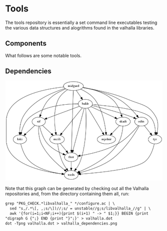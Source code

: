 # Tools #

The tools repository is essentially a set command line executables testing the various data structures and alogrithms found in the valhalla libraries.

## Components ##

What follows are some notable tools.

## Dependencies ##

![Dependencies between Valhalla projects](valhalla_dependencies.png)

Note that this graph can be generated by checking out all the Valhalla repositories and, from the directory containing them all, run:

```
grep "PKG_CHECK.*libvalhalla_" */configure.ac | \
  sed "s,/.*\[, ,;s/\])//;s/ = unstable//g;s/libvalhalla_//g" | \
  awk '{for(i=1;i<NF;i++){print $(i+1) " -> " $1;}} BEGIN {print "digraph G {";} END {print "}";}' > valhalla.dot
dot -Tpng valhalla.dot > valhalla_dependencies.png
```

